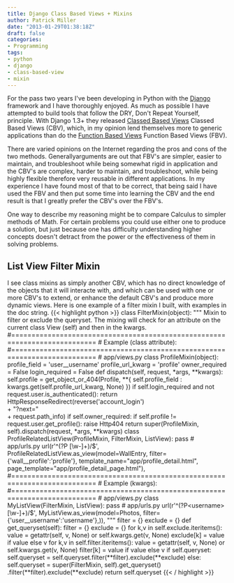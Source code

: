 ```yaml
---
title: Django Class Based Views + Mixins
author: Patrick Miller
date: "2013-01-29T01:38:18Z"
draft: false
categories:
- Programming
tags:
- python
- django
- class-based-view
- mixin
---
```

For the pass two years I've been developing in Python with the [Django](https://www.djangoproject.com/) framework and I have thoroughly enjoyed. As much as possible I have attempted to build tools that follow the DRY, Don't Repeat Yourself, principle. With Django 1.3+ they released [Classed Based Views](https://docs.djangoproject.com/en/dev/topics/class-based-views/) Classed Based Views</a> (CBV), which, in my opinion lend themselves more to generic applications than do the [Function Based Views](https://docs.djangoproject.com/en/1.3/ref/generic-views/) Function Based Views</a> (FBV).
<!--more-->

There are varied opinions on the Internet regarding the pros and cons of the two methods. Generallyarguments are out that FBV's are simpler, easier to maintain, and troubleshoot while being somewhat rigid in application and the CBV's are complex, harder to maintain, and troubleshoot, while being highly flexible therefore very reusable in different applications. In my experience I have found most of that to be correct, that being said I have used the FBV and then put some time into learning the CBV and the end result is that I greatly prefer the CBV's over the FBV's.

One way to describe my reasoning might be to compare Calculus to simpler methods of Math. For certain problems you could use either one to produce a solution, but just because one has difficulty understanding higher concepts doesn't detract from the power or the effectiveness of them in solving problems.

## List View Filter Mixin

I see class mixins as simply another CBV, which has no direct knowledge of the objects that it will interacte with, and which can be used with one or more CBV's to extend, or enhance the default CBV's and produce more dynamic views. Here is one example of a filter mixin I built, with examples in the doc string.
{{< highlight python >}}
class FilterMixin(object):
    """
    Mixin to filter or exclude the queryset. The mixing will check for an
    attribute on the current class View (self) and then in the kwargs.
    #===========================================================================
    # Example (class attribute):
    #===========================================================================
    # app/views.py
    class ProfileMixin(object):
        profile_field = 'user__username'
        profile_url_kwarg = 'profile'
        owner_required = False
        login_required = False
        def dispatch(self, request, *args, **kwargs):
            self.profile = get_object_or_404(Profile,
                                    **{ self.profile_field : \
                                       kwargs.get(self.profile_url_kwarg, None) })
            if self.login_required and not request.user.is_authenticated():
                return HttpResponseRedirect(reverse('account_login') \
                                                     + "?next=" \
                                                     + request.path_info)
            if self.owner_required:
                if self.profile != request.user.get_profile():
                    raise Http404
            return super(ProfileMixin, self).dispatch(request, *args, **kwargs)
    class ProfileRelatedListView(ProfileMixin, FilterMixin, ListView):
        pass
    # app/urls.py
        url(r'^(?P
<profile>[\w-]+)/$',
            ProfileRelatedListView.as_view(model=WallEntry,
                                          filter={'wall__profile':'profile'},
                                          template_name="app/profile_detail.html",
                                          page_template="app/profile_detail_page.html"),
    #===========================================================================
    # Example (kwargs):
    #===========================================================================
    # app/views.py
        class MyListView(FilterMixin, ListView):
            pass
    # app/urls.py
        url(r'^(?P<username>[\w-]+)/$',
            MyListView.as_view(model=Photos,
                               filter={'user__username':'username'},)),
    """
    filter = {}
    exclude = {}
    def get_queryset(self):
        filter = {}
        exclude = {}
        for k,v in self.exclude.iteritems():
            value = getattr(self, v, None) or self.kwargs.get(v, None)
            exclude[k] = value if value else v
        for k,v in self.filter.iteritems():
            value = getattr(self, v, None) or self.kwargs.get(v, None)
            filter[k] = value if value else v
        if self.queryset:
            self.queryset = self.queryset.filter(**filter).exclude(**exclude)
        else:
            self.queryset = super(FilterMixin, self).get_queryset() \
                                  .filter(**filter).exclude(**exclude)
        return self.queryset
{{< / highlight >}}
